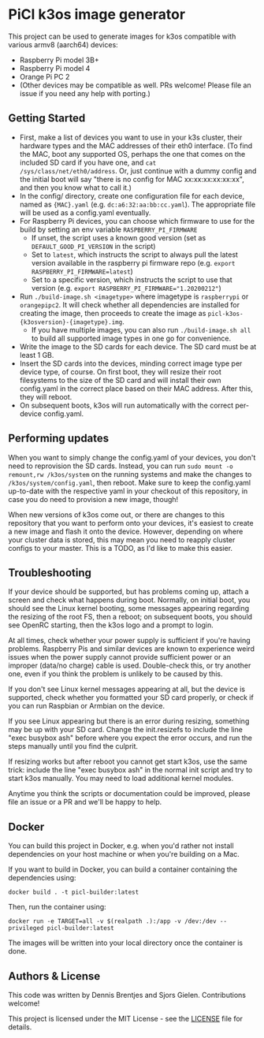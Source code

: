 # PiCl k3os image generator

This project can be used to generate images for k3os compatible with various armv8 (aarch64) devices:

- Raspberry Pi model 3B+
- Raspberry Pi model 4
- Orange Pi PC 2
- (Other devices may be compatible as well. PRs welcome! Please file an issue if you need any help with porting.)

## Getting Started

- First, make a list of devices you want to use in your k3s cluster, their hardware types and the MAC addresses of their eth0 interface. (To find the MAC, boot any supported OS, perhaps the one that comes on the included SD card if you have one, and `cat /sys/class/net/eth0/address`. Or, just continue with a dummy config and the initial boot will say "there is no config for MAC xx:xx:xx:xx:xx:xx", and then you know what to call it.)
- In the config/ directory, create one configuration file for each device, named as `{MAC}.yaml` (e.g. `dc:a6:32:aa:bb:cc.yaml`). The appropriate file will be used as a config.yaml eventually.
- For Raspberry Pi devices, you can choose which firmware to use for the build by setting an env variable `RASPBERRY_PI_FIRMWARE`
    - If unset, the script uses a known good version (set as `DEFAULT_GOOD_PI_VERSION` in the script)
    - Set to `latest`, which instructs the script to always pull the latest version available in the raspberry pi firmware repo (e.g. `export RASPBERRY_PI_FIRMWARE=latest`)
    - Set to a specific version, which instructs the script to use that version (e.g. `export RASPBERRY_PI_FIRMWARE="1.20200212"`)
- Run `./build-image.sh <imagetype>` where imagetype is `raspberrypi` or `orangepipc2`. It will check whether all dependencies are installed for creating the image, then proceeds to create the image as `picl-k3os-{k3osversion}-{imagetype}.img`.
  - If you have multiple images, you can also run `./build-image.sh all` to build all supported image types in one go for convenience.
- Write the image to the SD cards for each device. The SD card must be at least 1 GB.
- Insert the SD cards into the devices, minding correct image type per device type, of course. On first boot, they will resize their root filesystems to the size of the SD card and will install their own config.yaml in the correct place based on their MAC address. After this, they will reboot.
- On subsequent boots, k3os will run automatically with the correct per-device config.yaml.

## Performing updates

When you want to simply change the config.yaml of your devices, you don't need to reprovision the SD cards. Instead, you can
run `sudo mount -o remount,rw /k3os/system` on the running systems and make the changes to `/k3os/system/config.yaml`, then
reboot. Make sure to keep the config.yaml up-to-date with the respective yaml in your checkout of this repository, in case
you do need to provision a new image, though!

When new versions of k3os come out, or there are changes to this repository that you want to perform onto your devices, it's
easiest to create a new image and flash it onto the device. However, depending on where your cluster data is stored, this may
mean you need to reapply cluster configs to your master. This is a TODO, as I'd like to make this easier.

## Troubleshooting

If your device should be supported, but has problems coming up, attach a screen and check what happens during boot. Normally,
on initial boot, you should see the Linux kernel booting, some messages appearing regarding the resizing of the root FS, then
a reboot; on subsequent boots, you should see OpenRC starting, then the k3os logo and a prompt to login.

At all times, check whether your power supply is sufficient if you're having problems. Raspberry Pis and similar devices are
known to experience weird issues when the power supply cannot provide sufficient power or an improper (data/no charge) cable
is used. Double-check this, or try another one, even if you think the problem is unlikely to be caused by this.

If you don't see Linux kernel messages appearing at all, but the device is supported, check whether you formatted your SD card properly, or check if you can run Raspbian or Armbian on the device.

If you see Linux appearing but there is an error during resizing, something may be up with your SD card. Change the
init.resizefs to include the line "exec busybox ash" before where you expect the error occurs, and run the steps manually
until you find the culprit.

If resizing works but after reboot you cannot get start k3os, use the same trick: include the line "exec busybox ash" in
the normal init script and try to start k3os manually. You may need to load additional kernel modules.

Anytime you think the scripts or documentation could be improved, please file an issue or a PR and we'll be happy to help.

## Docker

You can build this project in Docker, e.g. when you'd rather not install dependencies on your host machine or when you're
building on a Mac.

If you want to build in Docker, you can build a container containing the dependencies using:

```
docker build . -t picl-builder:latest
```

Then, run the container using:

```
docker run -e TARGET=all -v $(realpath .):/app -v /dev:/dev --privileged picl-builder:latest
```

The images will be written into your local directory once the container is done.

## Authors & License

This code was written by Dennis Brentjes and Sjors Gielen. Contributions welcome!

This project is licensed under the MIT License - see the [LICENSE](LICENSE) file for details.
